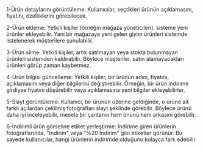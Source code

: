 1-Ürün detaylarını görüntüleme: Kullanıcılar, seçtikleri ürünün açıklamasını, fiyatını, özelliklerini görebilecek.

2-Ürün ekleme: Yetkili kişiler (örneğin mağaza yöneticileri), sisteme yeni ürünler ekleyebilir. Yani bir mağazaya yeni gelen giyim ürünleri sistemde listelenerek müşterilere sunulabilir.

3-Ürün silme: Yetkili kişiler, artık satılmayan veya stokta bulunmayan ürünleri sistemden kaldırabilir. Böylece müşteriler, satın alamayacakları ürünleri görüp zaman kaybetmez.

4-Ürün bilgisi güncelleme: Yetkili kişiler, bir ürünün adını, fiyatını, açıklamasını veya diğer bilgilerini değiştirebilir. Örneğin, bir ürün indirime girdiyse fiyatını düşürebilir veya açıklamasına yeni bilgiler ekleyebilirler.

5-Slayt görüntüleme: Kullanıcı, bir ürünün üzerine geldiğinde, o ürüne ait farklı açılardan çekilmiş fotoğrafları slayt şeklinde görebilir. Böylece ürünü daha iyi inceleyebilir, mesela bir çantanın hem önünü hem arkasını görebilir.

6-İndirimli ürün görseline etiket yerleştirme: İndirime giren ürünlerin fotoğraflarında, "İndirim" veya "%20 İndirim" gibi etiketler görünür. Bu sayede kullanıcılar, hangi ürünlerin indirimde olduğunu kolayca fark edebilir.


 
